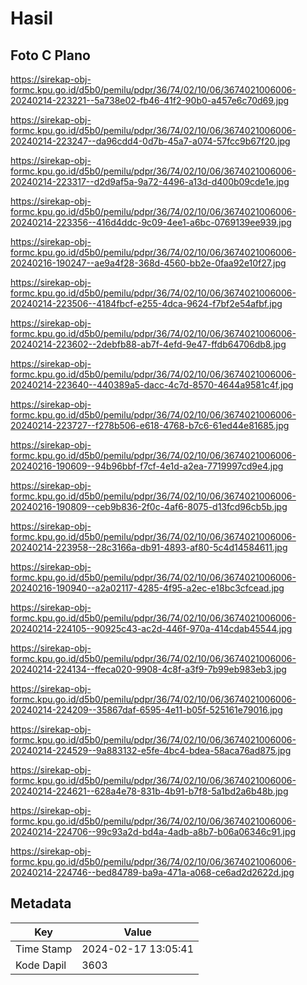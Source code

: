 # Hasil

## Foto C Plano

https://sirekap-obj-formc.kpu.go.id/d5b0/pemilu/pdpr/36/74/02/10/06/3674021006006-20240214-223221--5a738e02-fb46-41f2-90b0-a457e6c70d69.jpg

https://sirekap-obj-formc.kpu.go.id/d5b0/pemilu/pdpr/36/74/02/10/06/3674021006006-20240214-223247--da96cdd4-0d7b-45a7-a074-57fcc9b67f20.jpg

https://sirekap-obj-formc.kpu.go.id/d5b0/pemilu/pdpr/36/74/02/10/06/3674021006006-20240214-223317--d2d9af5a-9a72-4496-a13d-d400b09cde1e.jpg

https://sirekap-obj-formc.kpu.go.id/d5b0/pemilu/pdpr/36/74/02/10/06/3674021006006-20240214-223356--416d4ddc-9c09-4ee1-a6bc-0769139ee939.jpg

https://sirekap-obj-formc.kpu.go.id/d5b0/pemilu/pdpr/36/74/02/10/06/3674021006006-20240216-190247--ae9a4f28-368d-4560-bb2e-0faa92e10f27.jpg

https://sirekap-obj-formc.kpu.go.id/d5b0/pemilu/pdpr/36/74/02/10/06/3674021006006-20240214-223506--4184fbcf-e255-4dca-9624-f7bf2e54afbf.jpg

https://sirekap-obj-formc.kpu.go.id/d5b0/pemilu/pdpr/36/74/02/10/06/3674021006006-20240214-223602--2debfb88-ab7f-4efd-9e47-ffdb64706db8.jpg

https://sirekap-obj-formc.kpu.go.id/d5b0/pemilu/pdpr/36/74/02/10/06/3674021006006-20240214-223640--440389a5-dacc-4c7d-8570-4644a9581c4f.jpg

https://sirekap-obj-formc.kpu.go.id/d5b0/pemilu/pdpr/36/74/02/10/06/3674021006006-20240214-223727--f278b506-e618-4768-b7c6-61ed44e81685.jpg

https://sirekap-obj-formc.kpu.go.id/d5b0/pemilu/pdpr/36/74/02/10/06/3674021006006-20240216-190609--94b96bbf-f7cf-4e1d-a2ea-7719997cd9e4.jpg

https://sirekap-obj-formc.kpu.go.id/d5b0/pemilu/pdpr/36/74/02/10/06/3674021006006-20240216-190809--ceb9b836-2f0c-4af6-8075-d13fcd96cb5b.jpg

https://sirekap-obj-formc.kpu.go.id/d5b0/pemilu/pdpr/36/74/02/10/06/3674021006006-20240214-223958--28c3166a-db91-4893-af80-5c4d14584611.jpg

https://sirekap-obj-formc.kpu.go.id/d5b0/pemilu/pdpr/36/74/02/10/06/3674021006006-20240216-190940--a2a02117-4285-4f95-a2ec-e18bc3cfcead.jpg

https://sirekap-obj-formc.kpu.go.id/d5b0/pemilu/pdpr/36/74/02/10/06/3674021006006-20240214-224105--90925c43-ac2d-446f-970a-414cdab45544.jpg

https://sirekap-obj-formc.kpu.go.id/d5b0/pemilu/pdpr/36/74/02/10/06/3674021006006-20240214-224134--ffeca020-9908-4c8f-a3f9-7b99eb983eb3.jpg

https://sirekap-obj-formc.kpu.go.id/d5b0/pemilu/pdpr/36/74/02/10/06/3674021006006-20240214-224209--35867daf-6595-4e11-b05f-525161e79016.jpg

https://sirekap-obj-formc.kpu.go.id/d5b0/pemilu/pdpr/36/74/02/10/06/3674021006006-20240214-224529--9a883132-e5fe-4bc4-bdea-58aca76ad875.jpg

https://sirekap-obj-formc.kpu.go.id/d5b0/pemilu/pdpr/36/74/02/10/06/3674021006006-20240214-224621--628a4e78-831b-4b91-b7f8-5a1bd2a6b48b.jpg

https://sirekap-obj-formc.kpu.go.id/d5b0/pemilu/pdpr/36/74/02/10/06/3674021006006-20240214-224706--99c93a2d-bd4a-4adb-a8b7-b06a06346c91.jpg

https://sirekap-obj-formc.kpu.go.id/d5b0/pemilu/pdpr/36/74/02/10/06/3674021006006-20240214-224746--bed84789-ba9a-471a-a068-ce6ad2d2622d.jpg


## Metadata

| Key        | Value               |
| ---------- | ------------------- |
| Time Stamp | 2024-02-17 13:05:41 |
| Kode Dapil | 3603                |




